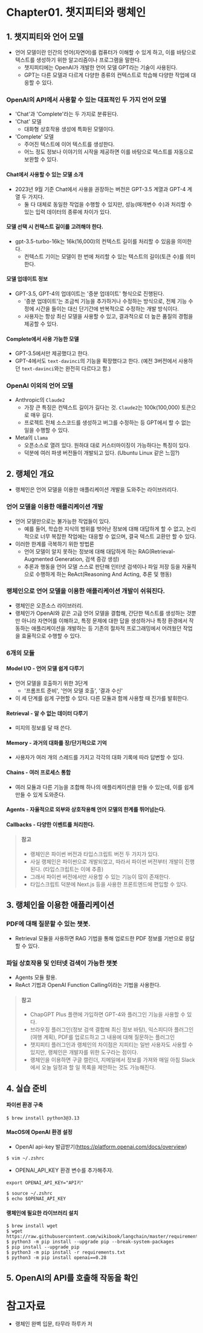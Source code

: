 # Chapter01. 챗지피티와 랭체인

## 1. 챗지피티와 언어 모델

- 언어 모델이란 인간의 언어(자연어)를 컴퓨터가 이해할 수 있게 하고, 이를 바탕으로 텍스트를 생성하기 위한 알고리즘이나 프로그램을 말한다.
  - 챗지피티에는 OpenAI가 개발한 언어 모델 GPT라는 기술이 사용된다.
  - GPT는 다른 모델과 다르게 다양한 종류의 컨텍스트로 학습해 다양한 작업에 대응할 수 있다.

### OpenAI의 API에서 사용할 수 있는 대표적인 두 가지 언어 모델

- 'Chat'과 'Complete'라는 두 가지로 분류된다.
- 'Chat' 모델
  - 대화형 상호작용 생성에 특화된 모델이다.
- 'Complete' 모델
  - 주어진 텍스트에 이어 텍스트를 생성한다.
  - 어느 정도 정보나 이야기의 시작을 제공하면 이를 바탕으로 텍스트를 자동으로 보완할 수 있다.

#### Chat에서 사용할 수 있는 모델 소개

- 2023년 9월 기준 Chat에서 사용을 권장하는 버전은 GPT-3.5 계열과 GPT-4 계열 두 가지다.
  - 둘 다 대체로 동일한 작업을 수행할 수 있지만, 성능(매개변수 수)과 처리할 수 있는 입력 데이터의 종류에 차이가 있다.

#### 모델 선택 시 컨텍스트 길이를 고려해야 한다.

- gpt-3.5-turbo-16k는 16k(16,000)의 컨텍스트 길이를 처리할 수 있음을 의미한다.
  - 컨텍스트 기이는 모델이 한 번에 처리할 수 있는 텍스트의 길이(토큰 수)를 의미한다.

#### 모델 업데이트 정보

- GPT-3.5, GPT-4의 업데이트는 '증분 업데이트' 형식으로 진행된다.
  - '증분 업데이트'는 조금씩 기능을 추가하거나 수정하는 방식으로, 전체 기능 수정에 시간을 들이는 대신 단기간에 반복적으로 수정하는 개발 방식이다.
  - 사용자는 항상 최신 모델을 사용할 수 있고, 결과적으로 더 높은 품질의 경험을 제공할 수 있다.

#### Complete에서 사용 가능한 모델

- GPT-3.5에서만 제공했다고 한다.
- GPT-4에서도 `text-davinci`의 기능을 확장했다고 한다. (예전 3버전에서 사용하던 `text-davinci`와는 완전히 다르다고 함.)

### OpenAI 이외의 언어 모델

- Anthropic의 `Claude2`
  - 가장 큰 특징은 컨텍스트 길이가 길다는 것. `Claude2`는 100k(100,000) 토큰으로 매우 길다.
  - 프로젝트 전체 소스코드를 생성하고 버그를 수정하는 등 GPT에서 할 수 없는 일을 수행할 수 있다.
- Meta의 `Llama`
  - 오픈소스로 열려 있다. 원하대 대로 커스터마이징이 가능하다는 특징이 있다.
  - 덕분에 여러 파생 버전들이 개발되고 있다. (Ubuntu Linux 같은 느낌?)

## 2. 랭체인 개요

- 랭체인은 언어 모델을 이용한 애플리케이션 개발을 도와주는 라이브러리다.

### 언어 모델을 이용한 애플리케이션 개발

- 언어 모델만으로는 불가능한 작업들이 있다.
  - 예를 들어, 학습한 지식의 범위를 벗어난 정보에 대해 대답하게 할 수 없고, 논리적으로 너무 복잡한 작업에는 대응할 수 없으며, 결국 텍스트 교환만 할 수 있다.
- 이러한 한계를 극복하기 위한 방법론
  - 언어 모델이 알지 못하는 정보에 대해 대답하게 하는 RAG(Retrieval-Augmented Generation, 검색 증강 생성)
  - 추론과 행동을 언어 모델 스스로 판단해 인터넷 검색이나 파일 저장 등을 자율적으로 수행하게 하는 ReAct(Reasoning And Acting, 추론 및 행동)

### 랭체인으로 언어 모델을 이용한 애플리케이션 개발이 쉬워진다.

- 랭체인은 오픈소스 라이브러리.
- 랭체인가 OpenAI와 같은 고급 언어 모델을 결합해, 간단한 텍스트를 생성하는 것뿐만 아니라 자연어를 이해하고, 특정 문제에 대한 답을 생성하거나 특정 환경에서 작동하는 애플리케이션을 개발하는 등 기존의 절차적 프로그래밍에서 어려웠던 작업을 효율적으로 수행할 수 있다.

### 6개의 모듈

#### Model I/O - 언어 모델 쉽게 다루기

- 언어 모델을 호출하기 위한 3단계
  - '프롬프트 준비', '언어 모델 호출', '결과 수신'
- 이 세 단계를 쉽게 구현할 수 있다. 다른 모듈과 함께 사용할 때 진가를 발휘한다.

#### Retrieval - 알 수 없는 데이터 다루기

- 미지의 정보를 달 때 쓴다.

#### Memory - 과거의 대화를 장/단기적으로 기억

- 사용자가 여러 개의 스레드를 가지고 각각의 대화 기록에 따라 답변할 수 있다.

#### Chains - 여러 프로세스 통합

- 여러 모듈과 다른 기능을 조합해 하나의 애플리케이션을 만들 수 있는데, 이를 쉽게 만들 수 있게 도와준다.

#### Agents - 자율적으로 외부와 상호작용해 언어 모델의 한계를 뛰어넘는다.

#### Callbacks - 다양한 이벤트를 처리한다.

> #### 참고
> - 랭체인은 파이썬 버전과 타입스크립트 버전 두 가지가 있다.
> - 사실 랭체인은 파이썬으로 개발되었고, 따라서 파이썬 버전부터 개발이 진행된다. (타입스크립트는 이에 추종)
> - 그래서 파이썬 버전에서만 사용할 수 있는 기능이 많이 존재한다.
> - 타입스크립트 덕분에 Next.js 등을 사용한 프론트엔드에 편입할 수 있다. 

## 3. 랭체인을 이용한 애플리케이션

### PDF에 대해 질문할 수 있는 챗봇.

- Retrieval 모듈을 사용하면 RAG 기법을 통해 업로드한 PDF 정보를 기반으로 응답할 수 있다.

### 파일 상호작용 및 인터넷 검색이 가능한 챗봇

- Agents 모듈 활용.
- ReAct 기법과 OpenAI Function Calling이라는 기법을 사용한다.

> #### 참고
> - ChapGPT Plus 플랜에 가입하면 GPT-4와 플러그인 기능을 사용할 수 있다.
> - 브라우징 플러그인(정보 검색 결합해 최신 정보 바탕), 익스피디아 플러그인(여행 계획), PDF를 업로드하고 그 내용에 대해 질문하는 플러그인
> - 챗지피티 플러그인과 랭체인의 차이점은 지피티는 일반 사용자도 사용할 수 있지만, 랭체인은 개발자를 위한 도구라는 점이다.
> - 랭체인을 이용하면 구글 캘린더, 지메일에서 정보를 가져와 매일 아침 Slack에서 오늘 일정과 할 일 목록을 제안하는 것도 가능해진다.

## 4. 실습 준비

#### 파이썬 환경 구축

```shell
$ brew install python3@3.13
```

#### MacOS에 OpenAI 환경 설정

- OpenAI api-key 발급받기(https://platform.openai.com/docs/overview)

```shell
$ vim ~/.zshrc
```

- OPENAI_API_KEY 환경 변수를 추가해주자.

```shell
export OPENAI_API_KEY="API키"
```

```shell
$ source ~/.zshrc
$ echo $OPENAI_API_KEY
```

#### 랭체인에 필요한 라이브러리 설치

```shell
$ brew install wget
$ wget https://raw.githubusercontent.com/wikibook/langchain/master/requirements.txt
$ python3 -m pip install --upgrade pip --break-system-packages
$ pip install --upgrade pip
$ python3 -m pip install -r requirements.txt
$ python3 -m pip install openai==0.28
```

## 5. OpenAI의 API를 호출해 작동을 확인

# 참고자료

- 랭체인 완벽 입문, 타무라 하루카 저
